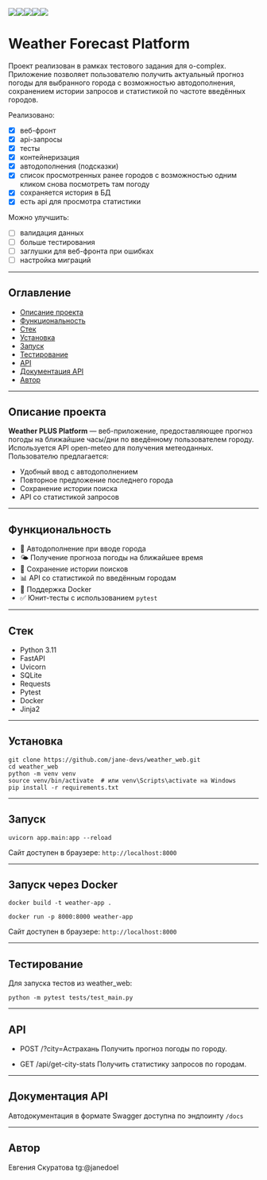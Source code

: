 <img src="https://img.shields.io/badge/Python-3.11-blue?logo=python&logoColor=white&style=for-the-badge" /><img src="https://img.shields.io/badge/FastAPI-0.110.0-green?logo=fastapi&logoColor=white&style=for-the-badge" /><img src="https://img.shields.io/badge/uvicorn-0.29.0-blue?logo=python&style=for-the-badge" /><img src="https://img.shields.io/badge/Pytest-8.1.1-yellow?style=for-the-badge" /><img src="https://img.shields.io/badge/Docker-Supported-informational?logo=docker&style=for-the-badge" />

# Weather Forecast Platform

Проект реализован в рамках тестового задания для o-complex. Приложение позволяет пользователю получить актуальный прогноз погоды для выбранного города с возможностью автодополнения, сохранением истории запросов и статистикой по частоте введённых городов.

Реализовано:
- [x] веб-фронт
- [x] api-запросы
- [x] тесты
- [x] контейнеризация
- [x] автодополнения (подсказки)
- [x] список просмотренных ранее городов с возможностью одним кликом снова посмотреть там погоду
- [x] сохраняется история в БД
- [x] есть api для просмотра статистики

Можно улучшить:
- [ ] валидация данных
- [ ] больше тестирования
- [ ] заглушки для веб-фронта при ошибках
- [ ] настройка миграций

---

## Оглавление

- [Описание проекта](#описание-проекта)  
- [Функциональность](#функциональность)  
- [Стек](#стек)  
- [Установка](#установка)  
- [Запуск](#запуск)  
- [Тестирование](#тестирование)  
- [API](#api)  
- [Документация API](#документация-api)  
- [Автор](#автор)

---

## Описание проекта

**Weather PLUS Platform** — веб-приложение, предоставляющее прогноз погоды на ближайшие часы/дни по введённому пользователем городу. Используется API open-meteo для получения метеоданных. Пользователю предлагается:

- Удобный ввод с автодополнением
- Повторное предложение последнего города
- Сохранение истории поиска
- API со статистикой запросов

---

## Функциональность

- 🔎 Автодополнение при вводе города  
- 🌤 Получение прогноза погоды на ближайшее время  
- 📁 Сохранение истории поисков  
- 📊 API со статистикой по введённым городам  
- 🐳 Поддержка Docker  
- ✅ Юнит-тесты с использованием `pytest`

---

## Стек

- Python 3.11  
- FastAPI  
- Uvicorn  
- SQLite  
- Requests  
- Pytest  
- Docker
- Jinja2

---

## Установка

```
git clone https://github.com/jane-devs/weather_web.git
cd weather_web
python -m venv venv
source venv/bin/activate  # или venv\Scripts\activate на Windows
pip install -r requirements.txt
```

---

## Запуск

```
uvicorn app.main:app --reload
```
Сайт доступен в браузере: `http://localhost:8000`

---

## Запуск через Docker

```
docker build -t weather-app .

docker run -p 8000:8000 weather-app
```

Сайт доступен в браузере: `http://localhost:8000`

---

## Тестирование

Для запуска тестов из weather_web:

```
python -m pytest tests/test_main.py
```

---

## API

- POST /?city=Астрахань
Получить прогноз погоды по городу.

- GET /api/get-city-stats
Получить статистику запросов по городам.

---

## Документация API

Автодокументация в формате Swagger доступна по эндпоинту `/docs`

---

## Автор
Евгения Скуратова
tg:@janedoel
